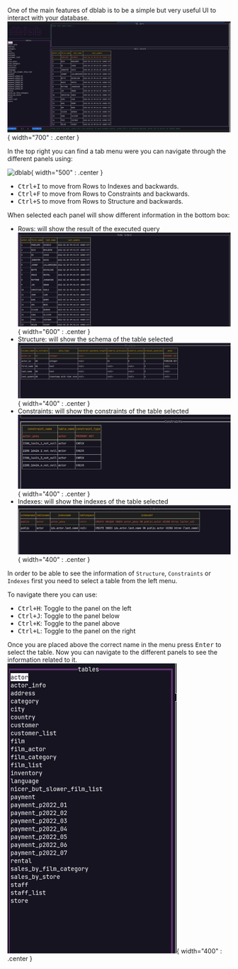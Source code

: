 One of the main features of dblab is to be a simple but very useful UI to interact with your database.  
![dblab](https://raw.githubusercontent.com/danvergara/dblab/main/assets/tutorials/images/full-ui.png){ width="700" : .center }  

In the top right you can find a tab menu were you can navigate through the different panels using:

![dblab](https://raw.githubusercontent.com/danvergara/dblab/main/assets/tutorials/images/tab-menu.png){ width="500" : .center }  

- <kbd>Ctrl+I</kbd> to move from Rows to Indexes and backwards.
- <kbd>Ctrl+F</kbd> to move from Rows to Constraints and backwards.
- <kbd>Ctrl+S</kbd> to move from Rows to Structure and backwards.
  
When selected each panel will show different information in the bottom box:

- Rows: will show the result of the executed query  
    ![dblab](https://raw.githubusercontent.com/danvergara/dblab/main/assets/tutorials/images/rows-result.png){ width="600" : .center }
- Structure: will show the schema of the table selected  
    ![dblab](https://raw.githubusercontent.com/danvergara/dblab/main/assets/tutorials/images/structure-result.png){ width="400" : .center }
- Constraints: will show the constraints of the table selected  
    ![dblab](https://raw.githubusercontent.com/danvergara/dblab/main/assets/tutorials/images/constraints-result.png){ width="400" : .center }
- Indexes: will show the indexes of the table selected  
    ![dblab](https://raw.githubusercontent.com/danvergara/dblab/main/assets/tutorials/images/indexes-result.png){ width="400" : .center }

In order to be able to see the information of `Structure`, `Constraints` or `Indexes` first you need to select a table from the left menu.  

To navigate there you can use:

- <kbd>Ctrl+H</kbd>: Toggle to the panel on the left
- <kbd>Ctrl+J</kbd>: Toggle to the panel below
- <kbd>Ctrl+K</kbd>: Toggle to the panel above
- <kbd>Ctrl+L</kbd>: Toggle to the panel on the right
 
Once you are placed above the correct name in the menu press <kbd>Enter</kbd> to select the table.
Now you can navigate to the different panels to see the information related to it.
![dblab](https://raw.githubusercontent.com/danvergara/dblab/main/assets/tutorials/images/left-menu.png){ width="400" : .center } 
